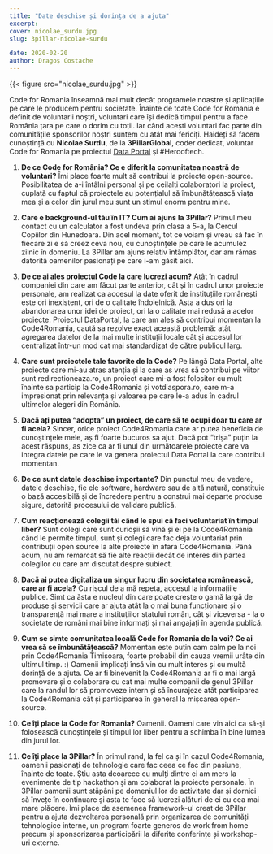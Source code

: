 ```yaml
---
title: "Date deschise și dorința de a ajuta"
excerpt: 
cover: nicolae_surdu.jpg
slug: 3pillar-nicolae-surdu

date: 2020-02-20
author: Dragoș Costache
---
```


{{< figure src="nicolae_surdu.jpg" >}}

Code for Romania înseamnă mai mult decât programele noastre și aplicațiile pe care le producem pentru societate. Înainte de toate Code for Romania e definit de voluntarii noștri, voluntari care își dedică timpul pentru a face România țara pe care o dorim cu toții. Iar când acești voluntari fac parte din comunitățile sponsorilor noștri suntem cu atât mai fericiți. Haideți să facem cunoștință cu **Nicolae Surdu**, de la **3PillarGlobal**, coder dedicat, voluntar Code for Romania pe proiectul [Data Portal](https://github.com/code4romania/ckanext-dataportaltheme/tree/dockerize) și <span class="has-background-warning">#Herooftech</span>.


1.  <span class="has-text-success">**De ce Code for România? Ce e diferit la comunitatea noastră de voluntari?**</span>
Îmi place foarte mult să contribui la proiecte open-source. Posibilitatea de a-i întâlni personal și pe ceilalți colaboratori la proiect, cuplată cu faptul că proiectele au potențialul să îmbunătățească viața mea și a celor din jurul meu sunt un stimul enorm pentru mine.

2. <span class="has-text-success">**Care e background-ul tău în IT? Cum ai ajuns la 3Pillar?**</span>
Primul meu contact cu un calculator a fost undeva prin clasa a 5-a, la Cercul Copiilor din Hunedoara. Din acel moment, tot ce voiam și vreau să fac în fiecare zi e să creez ceva nou, cu cunoștințele pe care le acumulez zilnic în domeniu. La 3Pillar am ajuns relativ întâmplător, dar am rămas datorită oamenilor pasionați pe care i-am găsit aici.

3. <span class="has-text-success">**De ce ai ales proiectul Code la care lucrezi acum?**</span>
Atât în cadrul companiei din care am făcut parte anterior, cât și în cadrul unor proiecte personale, am realizat ca accesul la date oferit de instituțiile românești este ori inexistent, ori de o calitate îndoielnică. Asta a dus ori la abandonarea unor idei de proiect, ori la o calitate mai redusă a acelor proiecte. Proiectul DataPortal, la care am ales să contribui momentan la Code4Romania, caută sa rezolve exact această problemă: atât agregarea datelor de la mai multe instituții locale cât și accesul lor centralizat într-un mod cat mai standardizat de către publicul larg.

4. <span class="has-text-success">**Care sunt proiectele tale favorite de la Code?**</span>
Pe lângă Data Portal, alte proiecte care mi-au atras atenția și la care as vrea să contribui pe viitor sunt redirectioneaza.ro, un proiect care mi-a fost folositor cu mult înainte sa particip la Code4Romania și votdiaspora.ro, care m-a impresionat prin relevanța și valoarea pe care le-a adus  în cadrul ultimelor alegeri din România.

5. <span class="has-text-success">**Dacă ați putea “adopta” un proiect, de care să te ocupi doar tu care ar fi acela?**</span>
Sincer, orice proiect Code4Romania care ar putea beneficia de cunoștințele mele, aș fi foarte bucuros sa ajut. Dacă pot “trișa” puțin la acest răspuns, as zice ca ar fi unul din următoarele proiecte care va integra datele pe care le va genera proiectul Data Portal la care contribui momentan.

6. <span class="has-text-success">**De ce sunt datele deschise importante?**</span>
Din punctul meu de vedere, datele deschise, fie ele software, hardware sau de altă natură, constituie o bază accesibilă și de încredere pentru a construi mai departe produse sigure, datorită procesului de validare publică.

7.  <span class="has-text-success">**Cum reacționează colegii tăi când le spui că faci voluntariat în timpul liber?**</span>
Sunt colegi care sunt curioșii să vină și ei pe la Code4Romania când le permite timpul, sunt și colegi care fac deja voluntariat prin contribuții open source la alte proiecte în afara Code4Romania. Până acum, nu am remarcat să fie alte reacții decât de interes din partea colegilor cu care am discutat despre subiect.

8.  <span class="has-text-success">**Dacă ai putea digitaliza un singur lucru din societatea românească, care ar fi acela?**</span>
Cu riscul de a mă repeta, accesul la informațiile publice. Simt ca ăsta e nucleul din care poate crește o gamă largă de produse și servicii care ar ajuta atât la o mai buna funcționare și o transparență mai mare  a instituțiilor statului român, cât și viceversa -  la o societate de români mai bine informați și mai angajați în agenda publică.

9.  <span class="has-text-success">**Cum se simte comunitatea locală Code for Romania de la voi? Ce ai vrea să se îmbunătățească?**</span>
Momentan este puțin cam calm pe la noi prin Code4Romania Timișoara, foarte probabil din cauza vremii urâte din ultimul timp. :) Oamenii implicați însă vin cu mult interes și cu multă dorință de a ajuta. Ce ar fi binevenit la Code4Romania ar fi o mai largă promovare și o colaborare cu cat mai multe companii de genul 3Pillar care la randul lor să promoveze intern și să încurajeze atât participarea la Code4Romania cât și participarea în general la mișcarea open-source.

10.  <span class="has-text-success">**Ce îți place la Code for Romania?**</span>
Oamenii. Oameni care vin aici ca să-și folosească cunoștințele și timpul lor liber pentru a schimba în bine lumea din jurul lor.

11.  <span class="has-text-success">**Ce îți place la 3Pillar?**</span>
În primul rand, la fel ca și în cazul Code4Romania, oamenii pasionați de tehnologie care fac ceea ce fac din pasiune, înainte de toate. Știu asta deoarece cu mulți dintre ei am mers la evenimente de tip hackathon și am colaborat la proiecte personale. În 3Pillar oamenii sunt stăpâni pe domeniul lor de activitate dar și dornici să învețe în continuare și asta te face să lucrezi alături de ei cu cea mai mare plăcere. Îmi place de asemenea framework-ul creat de 3Pillar pentru a ajuta dezvoltarea personală prin organizarea de comunități tehnologice interne, un program foarte generos de work from home precum și sponsorizarea participării la diferite conferințe și workshop-uri externe.
